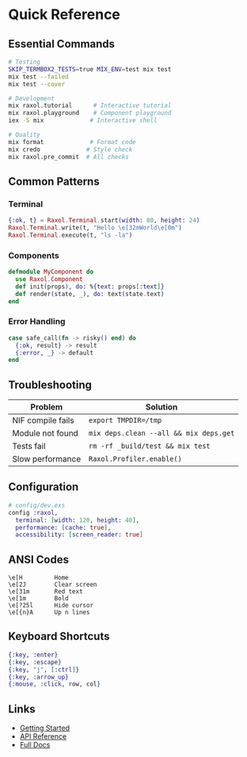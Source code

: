# Quick Reference

## Essential Commands

```bash
# Testing
SKIP_TERMBOX2_TESTS=true MIX_ENV=test mix test
mix test --failed
mix test --cover

# Development
mix raxol.tutorial      # Interactive tutorial
mix raxol.playground    # Component playground
iex -S mix             # Interactive shell

# Quality
mix format             # Format code
mix credo             # Style check
mix raxol.pre_commit  # All checks
```

## Common Patterns

### Terminal
```elixir
{:ok, t} = Raxol.Terminal.start(width: 80, height: 24)
Raxol.Terminal.write(t, "Hello \e[32mWorld\e[0m")
Raxol.Terminal.execute(t, "ls -la")
```

### Components
```elixir
defmodule MyComponent do
  use Raxol.Component
  def init(props), do: %{text: props[:text]}
  def render(state, _), do: text(state.text)
end
```

### Error Handling
```elixir
case safe_call(fn -> risky() end) do
  {:ok, result} -> result
  {:error, _} -> default
end
```

## Troubleshooting

| Problem | Solution |
|---------|----------|
| NIF compile fails | `export TMPDIR=/tmp` |
| Module not found | `mix deps.clean --all && mix deps.get` |
| Tests fail | `rm -rf _build/test && mix test` |
| Slow performance | `Raxol.Profiler.enable()` |

## Configuration

```elixir
# config/dev.exs
config :raxol,
  terminal: [width: 120, height: 40],
  performance: [cache: true],
  accessibility: [screen_reader: true]
```

## ANSI Codes

```
\e[H         Home
\e[2J        Clear screen
\e[31m       Red text
\e[1m        Bold
\e[?25l      Hide cursor
\e[{n}A      Up n lines
```

## Keyboard Shortcuts

```elixir
{:key, :enter}
{:key, :escape}
{:key, "j", [:ctrl]}
{:key, :arrow_up}
{:mouse, :click, row, col}
```

## Links

- [Getting Started](getting-started.md)
- [API Reference](api-reference.md)
- [Full Docs](README.md)
